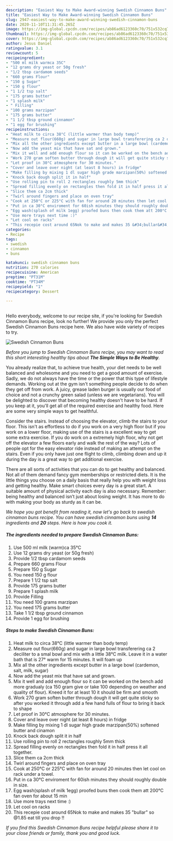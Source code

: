 ```yaml
---
description: "Easiest Way to Make Award-winning Swedish Cinnamon Buns"
title: "Easiest Way to Make Award-winning Swedish Cinnamon Buns"
slug: 2947-easiest-way-to-make-award-winning-swedish-cinnamon-buns
date: 2020-11-10T11:31:45.265Z
image: https://img-global.cpcdn.com/recipes/ab86ad6123360c70/751x532cq70/swedish-cinnamon-buns-recipe-main-photo.jpg
thumbnail: https://img-global.cpcdn.com/recipes/ab86ad6123360c70/751x532cq70/swedish-cinnamon-buns-recipe-main-photo.jpg
cover: https://img-global.cpcdn.com/recipes/ab86ad6123360c70/751x532cq70/swedish-cinnamon-buns-recipe-main-photo.jpg
author: Jesus Daniel
ratingvalue: 3.1
reviewcount: 5
recipeingredient:
- "500 ml milk warmca 35C"
- "12 grams dry yeast or 50g fresh"
- "1/2 tbsp cardamom seeds"
- "660 grams Flour"
- "150 g Sugar"
- "150 g flour"
- "1 1/2 tsp salt"
- "175 grams butter"
- "1 splash milk"
- " Filling"
- "100 grams marzipan"
- "175 grams butter"
- "1 1/2 tbsp ground cinnamon"
- "1 egg for brushing"
recipeinstructions:
- "Heat milk to circa 38°C (little warmer than body temp)"
- "Measure out flour(660g) and sugar in large bowl transferering ca 2 deciliter to a smal bowl and mix with a little 38°C milk. Leave it in a water bath that is 27° warm for 15 minutes. It will foam up"
- "Mix all the other ingredients except butter in a large bowl (cardemon, salt, milk, sugar)"
- "Now add the yeast mix that have sat and grown."
- "Mix it well and add enough flour so it can be worked on the bench add more gradualy (ca 150 gram give or take 100 depending on weather and quality of flour). Kneed it for at least 10 it should be firm and smooth"
- "Work 270 gram soften butter through dough it will get quite sticky so after you worked it through add a few hand fulls of flour to bring it back to shape"
- "Let proof in 30°C atmosphere for 30 minutes."
- "Cover and leave over night (at least 8 hours) in fridge"
- "Make filling by mixing 1 dl sugar high grade marzipan(50%) softened butter and cinamon"
- "Knock back dough split it in half"
- "Use rolling pin to roll 2 rectangles roughly 5mm thick"
- "Spread filling evenly on rectangles then fold it in half press it all together."
- "Slice them ca 2cm thick"
- "Twirl around fingers and place on oven tray"
- "Cook at 250°C or 225°C with fan for around 20 minutes then let cool on rack under a towel."
- "Put in ca 30°C enviroment for 60ish minutes they should roughly double in size."
- "Egg wash(splash of milk 1egg) proofed buns then cook them att 200°C fan oven for about 15 min"
- "Use more trays next time :)"
- "Let cool on racks"
- "This recepie cost around 65Nok to make and makes 35 &#34;bullar&#34; so @1.85 eat till you drop !!"
categories:
- Recipe
tags:
- swedish
- cinnamon
- buns

katakunci: swedish cinnamon buns 
nutrition: 270 calories
recipecuisine: American
preptime: "PT31M"
cooktime: "PT34M"
recipeyield: "1"
recipecategory: Dessert

---
```

<br>
Hello everybody, welcome to our recipe site, if you're looking for Swedish Cinnamon Buns recipe, look no further! We provide you only the perfect Swedish Cinnamon Buns recipe here. We also have wide variety of recipes to try.
<br>


![Swedish Cinnamon Buns](https://img-global.cpcdn.com/recipes/ab86ad6123360c70/751x532cq70/swedish-cinnamon-buns-recipe-main-photo.jpg)

<i>Before you jump to Swedish Cinnamon Buns recipe, you may want to read this short interesting healthy tips about <strong>The Simple Ways to Be Healthy</strong>.</i>

You already realize that, to achieve true health, your diet needs to be well balanced and wholesome and you need to get a good amount of exercise. Sadly, we do not always have the time or the power that this type of lifestyle demands. Working out at the gym isn't something people decide to do when they get off from work. A juicy, grease laden burger is usually our food of choice and not a crunchy green salad (unless we are vegetarians). You will be delighted to discover that becoming healthy doesn't have to be hard. If you keep at it, you'll get all of the required exercise and healthy food. Here are some very simple ways to get healthful.

Consider the stairs. Instead of choosing the elevator, climb the stairs to your floor. This isn't as effortless to do if you work on a very high floor but if you work on a lower floor, making use of the stairs is a excellent way to get some extra exercise. If you do work on a extremely high floor, why not get off the elevator a few floors early and walk the rest of the way? Lots of people opt for the easy elevator ride instead of making an attempt on the stairs. Even if you only have just one flight to climb, climbing down and up it during the day is a great way to get additional exercise. 

There are all sorts of activities that you can do to get healthy and balanced. Not all of them demand fancy gym memberships or restricted diets. It is the little things you choose on a daily basis that really help you with weight loss and getting healthy. Make smart choices every day is a great start. A suitable amount of physical activity each day is also necessary. Remember: being healthy and balanced isn’t just about losing weight. It has more to do with making your body as sturdy as it can be. 


<i>We hope you got benefit from reading it, now let's go back to swedish cinnamon buns recipe. You can have swedish cinnamon buns using <strong>14</strong> ingredients and <strong>20</strong> steps. Here is how you cook it.
</i>

##### The ingredients needed to prepare Swedish Cinnamon Buns:

1. Use 500 ml milk (warm)ca 35°C
1. Use 12 grams dry yeast (or 50g fresh)
1. Provide 1/2 tbsp cardamom seeds
1. Prepare 660 grams Flour
1. Prepare 150 g Sugar
1. You need 150 g flour
1. Prepare 1 1/2 tsp salt
1. Provide 175 grams butter
1. Prepare 1 splash milk
1. Provide  Filling
1. You need 100 grams marzipan
1. You need 175 grams butter
1. Take 1 1/2 tbsp ground cinnamon
1. Provide 1 egg for brushing


##### Steps to make Swedish Cinnamon Buns:

1. Heat milk to circa 38°C (little warmer than body temp)
1. Measure out flour(660g) and sugar in large bowl transferering ca 2 deciliter to a smal bowl and mix with a little 38°C milk. Leave it in a water bath that is 27° warm for 15 minutes. It will foam up
1. Mix all the other ingredients except butter in a large bowl (cardemon, salt, milk, sugar)
1. Now add the yeast mix that have sat and grown.
1. Mix it well and add enough flour so it can be worked on the bench add more gradualy (ca 150 gram give or take 100 depending on weather and quality of flour). Kneed it for at least 10 it should be firm and smooth
1. Work 270 gram soften butter through dough it will get quite sticky so after you worked it through add a few hand fulls of flour to bring it back to shape
1. Let proof in 30°C atmosphere for 30 minutes.
1. Cover and leave over night (at least 8 hours) in fridge
1. Make filling by mixing 1 dl sugar high grade marzipan(50%) softened butter and cinamon
1. Knock back dough split it in half
1. Use rolling pin to roll 2 rectangles roughly 5mm thick
1. Spread filling evenly on rectangles then fold it in half press it all together.
1. Slice them ca 2cm thick
1. Twirl around fingers and place on oven tray
1. Cook at 250°C or 225°C with fan for around 20 minutes then let cool on rack under a towel.
1. Put in ca 30°C enviroment for 60ish minutes they should roughly double in size.
1. Egg wash(splash of milk 1egg) proofed buns then cook them att 200°C fan oven for about 15 min
1. Use more trays next time :)
1. Let cool on racks
1. This recepie cost around 65Nok to make and makes 35 &#34;bullar&#34; so @1.85 eat till you drop !!


<i>If you find this Swedish Cinnamon Buns recipe helpful please share it to your close friends or family, thank you and good luck.</i>
